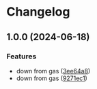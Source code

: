 # Changelog

## 1.0.0 (2024-06-18)


### Features

* down from gas ([3ee64a8](https://github.com/shiron-dev/slack-poster-by-gas/commit/3ee64a8940dfe655dff4c9da89755df39c5d7eec))
* down from gas ([9271ec1](https://github.com/shiron-dev/slack-poster-by-gas/commit/9271ec14e450079e6d82418120ecf760f9b823bb))
